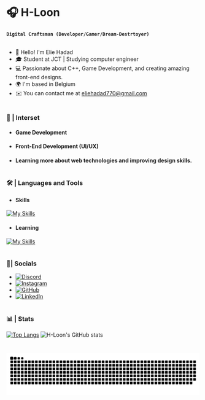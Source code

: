 # 🎧 H-Loon

**`Digital Craftsman (Developer/Gamer/Dream-Destrtoyer)`**<br/> <br/>
* 👋 Hello! I'm Elie Hadad <br/>
* 🎓 Student at JCT | Studying computer engineer <br/>
* 💻 Passionate about C++, Game Development, and creating amazing front-end designs. <br/>
* 🌍  I'm based in Belgium
* ✉️  You can contact me at [eliehadad770@gmail.com](mailto:eliehadad770@gmail.com )


#

### 📖 | Interset 
* #### Game Development<br/>
* #### Front-End Development (UI/UX)<br/>
* #### Learning more about web technologies and improving design skills.<br/>

#

###  🛠 | Languages and Tools

* #### Skills
[![My Skills](https://skillicons.dev/icons?i=,cpp,vscode,visualstudio,github,git)](https://skillicons.dev)
* #### Learning
[![My Skills](https://skillicons.dev/icons?i=,js,html,css,ts,angular)](https://skillicons.dev)
<br/>

#

### 🤳| Socials

* [![Discord](https://img.shields.io/badge/Discord-7289DA?style=for-the-badge&logo=discord&logoColor=white)](https://discord.com/users/hloon) <br/>
* [![Instagram](https://img.shields.io/badge/Instagram-E1306C?style=for-the-badge&logo=instagram&logoColor=white)](http://www.instagram.com/h_l00n2) <br/>
* [![GitHub](https://img.shields.io/badge/GitHub-333?style=for-the-badge&logo=github&logoColor=white)](https://www.github.com/H-Loon) <br/>
* [![LinkedIn](https://img.shields.io/badge/LinkedIn-0077B5?style=for-the-badge&logo=linkedin&logoColor=white&blank=true)](https://www.linkedin.com/in/elie-hadad-a28797199/) 

#

### 📊 | Stats

[![Top Langs](https://github-readme-stats.vercel.app/api/top-langs/?username=h-loon&layout=donut&theme=transparent&hide_border=true)](https://github.com/h-loon/github-readme-stats)
![H-Loon's GitHub stats](https://github-readme-stats.vercel.app/api?username=h-loon&show_icons=true&theme=transparent&hide_border=true&hide_title=true)

#

<picture>
  <source
    media="(prefers-color-scheme: dark)"
    srcset="https://raw.githubusercontent.com/platane/snk/output/github-contribution-grid-snake-dark.svg"
  />
  <source
    media="(prefers-color-scheme: light)"
    srcset="https://raw.githubusercontent.com/platane/snk/output/github-contribution-grid-snake.svg"
  />
  <img
    alt="github contribution grid snake animation"
    src="https://raw.githubusercontent.com/platane/snk/output/github-contribution-grid-snake.svg"
  />
</picture>
